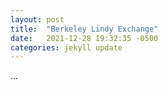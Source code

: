 ```yaml
---
layout: post
title:  "Berkeley Lindy Exchange"
date:   2021-12-28 19:32:35 -0500
categories: jekyll update
---
```


...
